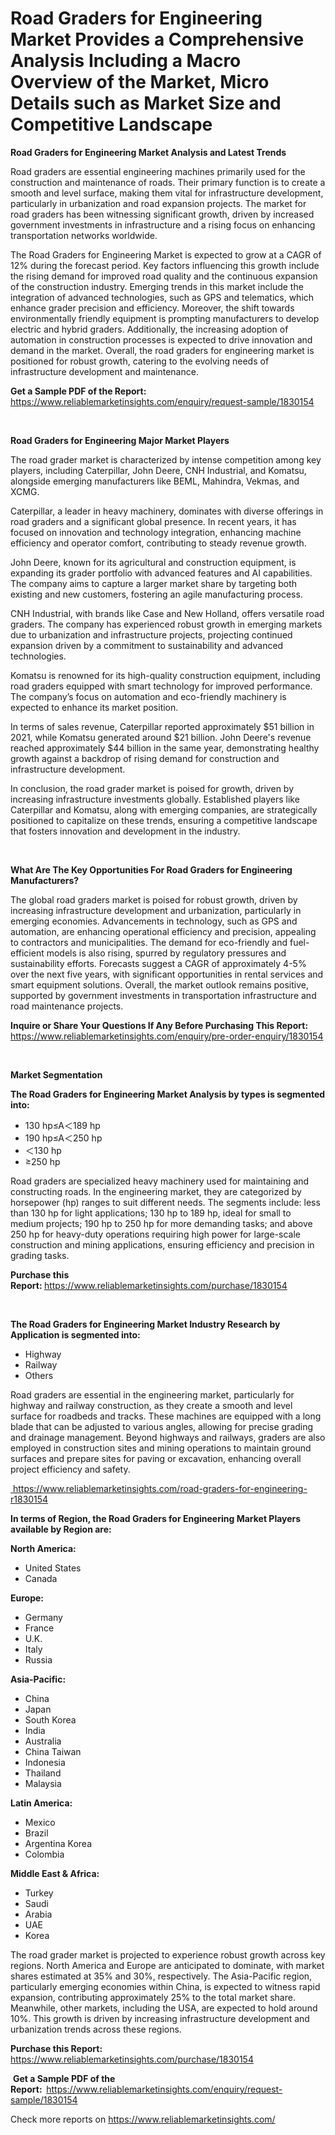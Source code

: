 <p><h1>Road Graders for Engineering Market Provides a Comprehensive Analysis Including a Macro Overview of the Market, Micro Details such as Market Size and Competitive Landscape</h1></p><p><strong>Road Graders for Engineering Market Analysis and Latest Trends</strong></p>
<p><p>Road graders are essential engineering machines primarily used for the construction and maintenance of roads. Their primary function is to create a smooth and level surface, making them vital for infrastructure development, particularly in urbanization and road expansion projects. The market for road graders has been witnessing significant growth, driven by increased government investments in infrastructure and a rising focus on enhancing transportation networks worldwide.</p><p>The Road Graders for Engineering Market is expected to grow at a CAGR of 12% during the forecast period. Key factors influencing this growth include the rising demand for improved road quality and the continuous expansion of the construction industry. Emerging trends in this market include the integration of advanced technologies, such as GPS and telematics, which enhance grader precision and efficiency. Moreover, the shift towards environmentally friendly equipment is prompting manufacturers to develop electric and hybrid graders. Additionally, the increasing adoption of automation in construction processes is expected to drive innovation and demand in the market. Overall, the road graders for engineering market is positioned for robust growth, catering to the evolving needs of infrastructure development and maintenance.</p></p>
<p><strong>Get a Sample PDF of the Report:&nbsp;</strong> <a href="https://www.reliablemarketinsights.com/enquiry/request-sample/1830154?utm_campaign=3038&utm_medium=2&utm_source=Github&utm_content=ia&utm_term=12042025&utm_id=road-graders-for-engineering">https://www.reliablemarketinsights.com/enquiry/request-sample/1830154</a></p>
<p>&nbsp;</p>
<p><strong>Road Graders for Engineering Major Market Players</strong></p>
<p><p>The road grader market is characterized by intense competition among key players, including Caterpillar, John Deere, CNH Industrial, and Komatsu, alongside emerging manufacturers like BEML, Mahindra, Vekmas, and XCMG. </p><p>Caterpillar, a leader in heavy machinery, dominates with diverse offerings in road graders and a significant global presence. In recent years, it has focused on innovation and technology integration, enhancing machine efficiency and operator comfort, contributing to steady revenue growth.</p><p>John Deere, known for its agricultural and construction equipment, is expanding its grader portfolio with advanced features and AI capabilities. The company aims to capture a larger market share by targeting both existing and new customers, fostering an agile manufacturing process.</p><p>CNH Industrial, with brands like Case and New Holland, offers versatile road graders. The company has experienced robust growth in emerging markets due to urbanization and infrastructure projects, projecting continued expansion driven by a commitment to sustainability and advanced technologies.</p><p>Komatsu is renowned for its high-quality construction equipment, including road graders equipped with smart technology for improved performance. The company’s focus on automation and eco-friendly machinery is expected to enhance its market position.</p><p>In terms of sales revenue, Caterpillar reported approximately $51 billion in 2021, while Komatsu generated around $21 billion. John Deere's revenue reached approximately $44 billion in the same year, demonstrating healthy growth against a backdrop of rising demand for construction and infrastructure development.</p><p>In conclusion, the road grader market is poised for growth, driven by increasing infrastructure investments globally. Established players like Caterpillar and Komatsu, along with emerging companies, are strategically positioned to capitalize on these trends, ensuring a competitive landscape that fosters innovation and development in the industry.</p></p>
<p>&nbsp;</p>
<p><strong>What Are The Key Opportunities For Road Graders for Engineering Manufacturers?</strong></p>
<p><p>The global road graders market is poised for robust growth, driven by increasing infrastructure development and urbanization, particularly in emerging economies. Advancements in technology, such as GPS and automation, are enhancing operational efficiency and precision, appealing to contractors and municipalities. The demand for eco-friendly and fuel-efficient models is also rising, spurred by regulatory pressures and sustainability efforts. Forecasts suggest a CAGR of approximately 4-5% over the next five years, with significant opportunities in rental services and smart equipment solutions. Overall, the market outlook remains positive, supported by government investments in transportation infrastructure and road maintenance projects.</p></p>
<p><strong>Inquire or Share Your Questions If Any Before Purchasing This Report:</strong> <a href="https://www.reliablemarketinsights.com/enquiry/pre-order-enquiry/1830154?utm_campaign=3038&utm_medium=2&utm_source=Github&utm_content=ia&utm_term=12042025&utm_id=road-graders-for-engineering">https://www.reliablemarketinsights.com/enquiry/pre-order-enquiry/1830154</a></p>
<p>&nbsp;</p>
<p><strong>Market Segmentation</strong></p>
<p><strong>The Road Graders for Engineering Market Analysis by types is segmented into:</strong></p>
<p><ul><li>130 hp≤A＜189 hp</li><li>190 hp≤A＜250 hp</li><li>＜130 hp</li><li>≥250 hp</li></ul></p>
<p><p>Road graders are specialized heavy machinery used for maintaining and constructing roads. In the engineering market, they are categorized by horsepower (hp) ranges to suit different needs. The segments include: less than 130 hp for light applications; 130 hp to 189 hp, ideal for small to medium projects; 190 hp to 250 hp for more demanding tasks; and above 250 hp for heavy-duty operations requiring high power for large-scale construction and mining applications, ensuring efficiency and precision in grading tasks.</p></p>
<p><strong>Purchase this Report:&nbsp;</strong><a href="https://www.reliablemarketinsights.com/purchase/1830154?utm_campaign=3038&utm_medium=2&utm_source=Github&utm_content=ia&utm_term=12042025&utm_id=road-graders-for-engineering">https://www.reliablemarketinsights.com/purchase/1830154</a></p>
<p>&nbsp;</p>
<p><strong>The Road Graders for Engineering Market Industry Research by Application is segmented into:</strong></p>
<p><ul><li>Highway</li><li>Railway</li><li>Others</li></ul></p>
<p><p>Road graders are essential in the engineering market, particularly for highway and railway construction, as they create a smooth and level surface for roadbeds and tracks. These machines are equipped with a long blade that can be adjusted to various angles, allowing for precise grading and drainage management. Beyond highways and railways, graders are also employed in construction sites and mining operations to maintain ground surfaces and prepare sites for paving or excavation, enhancing overall project efficiency and safety.</p></p>
<p><a href="https://www.reliablemarketinsights.com/road-graders-for-engineering-r1830154?utm_campaign=3038&utm_medium=2&utm_source=Github&utm_content=ia&utm_term=12042025&utm_id=road-graders-for-engineering">&nbsp;https://www.reliablemarketinsights.com/road-graders-for-engineering-r1830154</a></p>
<p><strong>In terms of Region, the Road Graders for Engineering Market Players available by Region are:</strong></p>
<p>
    <p> <strong> North America: </strong>
        <ul>
            <li>United States</li>
            <li>Canada</li>
        </ul>
        </p> 
    <p> <strong> Europe: </strong>
        <ul>
            <li>Germany</li>
            <li>France</li>
            <li>U.K.</li>
            <li>Italy</li>
            <li>Russia</li>
        </ul>
        </p> 
    <p> <strong> Asia-Pacific: </strong>
        <ul>
            <li>China</li>
            <li>Japan</li>
            <li>South Korea</li>
            <li>India</li>
            <li>Australia</li>
            <li>China Taiwan</li>
            <li>Indonesia</li>
            <li>Thailand</li>
            <li>Malaysia</li>
        </ul>
        </p> 
    <p> <strong> Latin America: </strong>
        <ul>
            <li>Mexico</li>
            <li>Brazil</li>
            <li>Argentina Korea</li>
            <li>Colombia</li>
        </ul>
        </p> 
    <p> <strong> Middle East & Africa: </strong>
        <ul>
            <li>Turkey</li>
            <li>Saudi</li>
            <li>Arabia</li>
            <li>UAE</li>
            <li>Korea</li>
        </ul>
    </p>
    </p>
<p><p>The road grader market is projected to experience robust growth across key regions. North America and Europe are anticipated to dominate, with market shares estimated at 35% and 30%, respectively. The Asia-Pacific region, particularly emerging economies within China, is expected to witness rapid expansion, contributing approximately 25% to the total market share. Meanwhile, other markets, including the USA, are expected to hold around 10%. This growth is driven by increasing infrastructure development and urbanization trends across these regions.</p></p>
<p><strong>Purchase this Report: </strong><a href="https://www.reliablemarketinsights.com/purchase/1830154?utm_campaign=3038&utm_medium=2&utm_source=Github&utm_content=ia&utm_term=12042025&utm_id=road-graders-for-engineering">https://www.reliablemarketinsights.com/purchase/1830154</a></p>
<p>&nbsp;<strong>Get a Sample PDF of the Report:&nbsp;&nbsp;</strong><a href="https://www.reliablemarketinsights.com/enquiry/request-sample/1830154?utm_campaign=3038&utm_medium=2&utm_source=Github&utm_content=ia&utm_term=12042025&utm_id=road-graders-for-engineering">https://www.reliablemarketinsights.com/enquiry/request-sample/1830154</a></p>
<p><strong></strong></p>
<p>Check more reports on <a href="https://www.reliablemarketinsights.com/?utm_campaign=3038&utm_medium=2&utm_source=Github&utm_content=ia&utm_term=12042025&utm_id=road-graders-for-engineering">https://www.reliablemarketinsights.com/</a></p>